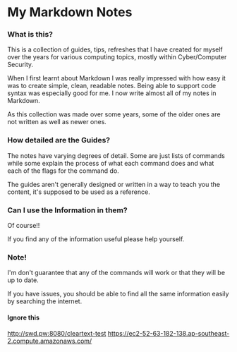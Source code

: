 # My Markdown Notes
 

### What is this?
This is a collection of guides, tips, refreshes that I have created for myself over the years for various computing topics, mostly within Cyber/Computer Security.

When I first learnt about Markdown I was really impressed with how easy it was to create simple, clean, readable notes. Being able to support code syntax was especially good for me. I now write almost all of my notes in Markdown.

As this collection was made over some years, some of the older ones are not written as well as newer ones.

### How detailed are the Guides?
The notes have varying degrees of detail. Some are just lists of commands while some explain the process of what each command does and what each of the flags for the command do.

The guides aren't generally designed or written in a way to teach you the content, it's supposed to be used as a reference.

### Can I use the Information in them?
Of course!!

If you find any of the information useful please help yourself.

### Note!

I'm don't guarantee that any of the commands will work or that they will be up to date.

If you have issues, you should be able to find all the same information easily by searching the internet.


#### Ignore this

<http://swd.pw:8080/cleartext-test>
<https://ec2-52-63-182-138.ap-southeast-2.compute.amazonaws.com/>
